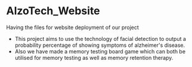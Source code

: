 # AlzoTech_Website
Having the files for website deployment of our project

- This project aims to use the technology of facial detection to output a probability percentage of showing symptoms of alzheimer's disease.
- Also we have made a memory testing board game which can both be utilised for memory testing as well as memory retention therapy.
